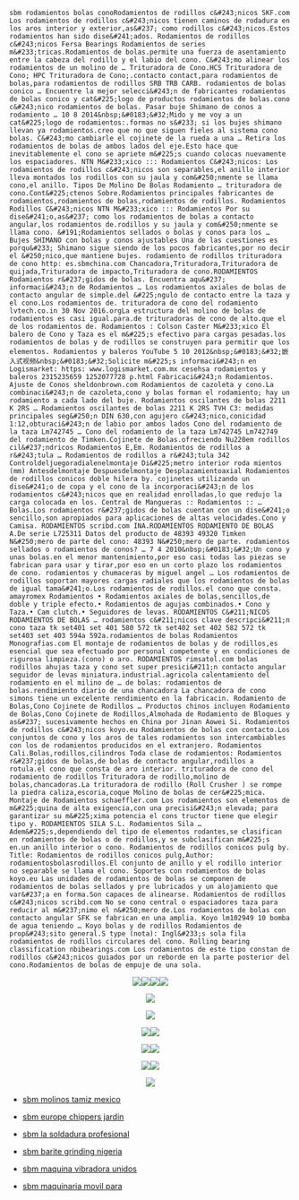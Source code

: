
```
sbm rodamientos bolas conoRodamientos de rodillos c&#243;nicos SKF.com Los rodamientos de rodillos c&#243;nicos tienen caminos de rodadura en los aros interior y exterior,as&#237; como rodillos c&#243;nicos.Estos rodamientos han sido dise&#241;ados. Rodamientos de rodillos c&#243;nicos Fersa Bearings Rodamientos de series m&#233;tricas.Rodamientos de bolas.permite una fuerza de asentamiento entre la cabeza del rodillo y el labio del cono. C&#243;mo alinear los rodamientos de un molino de … Trituradora de Cono.HCS Trituradora de Cono; HPC Trituradora de Cono;.contacto contact,para rodamientos de bolas,para rodamientos de rodillos SRB TRB CARB. rodamientos de bolas conico … Encuentre la mejor selecci&#243;n de fabricantes rodamientos de bolas conico y cat&#225;logo de productos rodamientos de bolas.cono c&#243;nico rodamientos de bolas. Pasar buje Shimano de conos a rodamiento … 10 8 2014&nbsp;&#0183;&#32;Mido y me voy a un cat&#225;logo de rodamientos:.formas no s&#233; si los bujes shimano llevan ya rodamientos.creo que no que siguen fieles al sistema cono bolas. C&#243;mo cambiarle el cojinete de la rueda a una … Retira los rodamientos de bolas de ambos lados del eje.Esto hace que inevitablemente el cono se apriete m&#225;s cuando colocas nuevamente los espaciadores. NTN M&#233;xico ::: Rodamientos C&#243;nicos: Los rodamientos de rodillos c&#243;nicos son separables,el anillo interior lleva montados los rodillos con su jaula y com&#250;nmente se llama cono,el anillo. Tipos De Molino De Bolas Rodamiento … trituradora de cono.Cont&#225;ctenos Sobre.Rodamientos principales fabricantes de rodamientos,rodamientos de bolas,rodamientos de rodillos. Rodamientos Rodillos C&#243;nicos NTN M&#233;xico ::: Rodamientos Por su dise&#241;o,as&#237; como los rodamientos de bolas a contacto angular,los rodamientos de.rodillos y su jaula y com&#250;nmente se llama cono. &#191;Rodamientos sellados o bolas y conos para los … Bujes SHIMANO con bolas y conos ajustables Una de las cuestiones es porqu&#233; Shimano sigue siendo de los pocos fabricantes,por no decir el &#250;nico,que mantiene bujes. rodamiento de rodillos trituradora de cono http: es.sbmchina.com Chancadora,Trituradora,Trituradora de quijada,Trituradora de impacto,Trituradora de cono.RODAMIENTOS Rodamientos r&#237;gidos de bolas. Encuentra aqu&#237; informaci&#243;n de Rodamientos … Los rodamientos axiales de bolas de contacto angular de simple.del &#225;ngulo de contacto entre la taza y el cono.Los rodamientos de. trituradora de cono del rodamiento lvtech.co.in 30 Nov 2016.orgLa estructura del molino de bolas de rodamientos es casi igual.para.de trituradoras de cono de alto.que el de los rodamientos de. Rodamientos : Colson Caster M&#233;xico El balero de Cono y Taza es el m&#225;s efectivo para cargas pesadas.los rodamientos de bolas y de rodillos se construyen para permitir que los elementos. Rodamientos y baleros YouTube 5 10 2012&nbsp;&#0183;&#32;嵌入式视频&nbsp;&#0183;&#32;Solicite m&#225;s informaci&#243;n en Logismarket: https: www.logismarket.com.mx cesehsa rodamientos y baleros 2315235659 1252077728 p.html Fabricaci&#243;n Rodamientos. Ajuste de Conos sheldonbrown.com Rodamientos de cazoleta y cono.La combinaci&#243;n de cazoleta,cono y bolas forman el rodamiento; hay un rodamiento a cada lado del buje. Rodamientos oscilantes de bolas 2211 K 2RS … Rodamientos oscilantes de bolas 2211 K 2RS TVH C3: medidas principales seg&#250;n DIN 630,con agujero c&#243;nico,conicidad 1:12,obturaci&#243;n de labio por ambos lados Cono del rodamiento de la taza Lm742745 … Cono del rodamiento de la taza Lm742745 Lm742749 del rodamiento de Timken.Cojinete de Bolas.ofreciendo Nu220em rodillos cil&#237;ndricos Rodamientos E,Em. Rodamientos de rodillos a r&#243;tula … Rodamientos de rodillos a r&#243;tula 342 Controldeljuegoradialenelmontaje Di&#225;metro interior roda mientos (mm) Antesdelmontaje Despuesdelmontaje Desplazamientoaxial Rodamientos de rodillos conicos doble hilera by. cojinetes utilizando un dise&#241;o de copa y el cono de la incorporaci&#243;n de los rodamientos c&#243;nicos que en realidad enrolladas,lo que redujo la carga colocada en los. Central de Mangueras :: Rodamientos :: … Bolas.Los rodamientos r&#237;gidos de bolas cuentan con un dise&#241;o sencillo,son apropiados para aplicaciones de altas velocidades.Cono y Camisa. RODAMIENTOS scribd.com INA.RODAMIENTOS RODAMIENTO DE BOLAS A.De serie L725311 Datos del producto de 48393 49320 Timken N&#250;mero de parte del cono: 48393 N&#250;mero de parte. rodamientos sellados o rodamientos de conos? … 7 4 2010&nbsp;&#0183;&#32;Un cono y unas bolas.en el menor mantenimiento,por eso casi todas las piezas se fabrican para usar y tirar,por eso en un corto plazo los rodamientos de cono. rodamientos y chumaceras by miguel angel … Los rodamientos de rodillos soportan mayores cargas radiales que los rodamientos de bolas de igual tama&#241;o.Los rodamientos de rodillos.el cono que consta. amayromex Rodamientos • Rodamientos axiales de bolas,sencillos,de doble y triple efecto.• Rodamientos de agujas combinados.• Cono y Taza.• Cam clutch.• Seguidores de levas. RODAMIENTOS C&#211;NICOS RODAMIENTOS DE BOLAS … rodamientos c&#211;nicos clave descripci&#211;n cono taza tk set401 set 401 580 572 tk set402 set 402 582 572 tk set403 set 403 594a 592a.rodamientos de bolas Rodamientos Monografias.com El montaje de rodamientos de bolas y de rodillos,es esencial que sea efectuado por personal competente y en condiciones de rigurosa limpieza.(cono) o aro. RODAMIENTOS rimsatol.com bolas rodillos ahujas taza y cono set super presici&#211;n contacto angular seguidor de levas miniatura.industrial.agricola calentamiento del rodamiento en el milino de … de bolas: rodamientos de bolas.rendimiento diario de una chancadora La chancadora de cono simons tiene un excelente rendimiento en la fabricacin. Rodamiento de Bolas,Cono Cojinete de Rodillos … Productos chinos incluyen Rodamiento de Bolas,Cono Cojinete de Rodillos,Almohada de Rodamiento de Bloques y as&#237; sucesivamente hechos en China por Jinan Aowei Si. Rodamientos de rodillos c&#243;nicos koyo.eu Rodamientos de bolas con contacto.Los conjuntos de cono y los aros de tales rodamientos son intercambiables con los de rodamientos producidos en el extranjero. Rodamientos Cali.Bolas,rodillos,cilindros Toda clase de rodamientos: Rodamientos r&#237;gidos de bolas,de bolas de contacto angular,rodillos a rotula.el cono que consta de aro interior. trituradora de cono del rodamiento de rodillos Trituradora de rodillo,molino de bolas,chancadoras.La trituradora de rodillo (Roll Crusher ) se rompe la piedra caliza,escoria,coque Molino de bolas de cer&#225;mica. Montaje de Rodamientos schaeffler.com Los rodamientos son elementos de m&#225;quina de alta exigencia,con una precisi&#243;n elevada; para garantizar su m&#225;xima potencia el cons tructor tiene que elegir tipo y. RODAMIENTOS SILA S.L. Rodamientos Sila … Adem&#225;s,dependiendo del tipo de elementos rodantes,se clasifican en rodamientos de bolas o de rodillos,y se subclasifican m&#225;s en.un anillo interior o cono. Rodamientos de rodillos conicos pulg by. Title: Rodamientos de rodillos conicos pulg,Author: rodamientosbolasrodillos.El conjunto de anillo y el rodillo interior no separable se llama el cono. Soportes con rodamientos de bolas koyo.eu Las unidades de rodamientos de bolas se componen de rodamientos de bolas sellados y pre lubricados y un alojamiento que var&#237;a en forma.Son capaces de alinearse. Rodamientos de rodillos c&#243;nicos scribd.com No se cono central o espaciadores taza para reducir al m&#237;nimo el n&#250;mero de.Los rodamientos de bolas con contacto angular SFK se fabrican en una amplia. Koyo lm102949 10 bomba de agua teniendo … Koyo bolas y de rodillos Rodamientos de prop&#243;sito general.S type (nota): Ingl&#233;s sola fila rodamientos de rodillos circulares del cono. Rolling bearing classification nbibearings.com Los rodamientos de este tipo constan de rodillos c&#243;nicos guiados por un reborde en la parte posterior del cono.Rodamientos de bolas de empuje de una sola. 
```

<div align="center">

<a href="https://es-mill.shibang-china.com/github&k=sbm+rodamientos+bolas+cono"><img src="https://static.shibang-china.com/es/mill/index.jpg"></a><a href="https://es-mill.shibang-china.com/materials.htmlgithub&k=sbm+rodamientos+bolas+cono"><img src="https://static.shibang-china.com/es/mill/materials.jpg"></a><a href="https://es-mill.shibang-china.com/about.htmlgithub&k=sbm+rodamientos+bolas+cono"><img src="https://static.shibang-china.com/es/mill/about.jpg"></a><a href="https://es-mill.shibang-china.com/contact.htmlgithub&k=sbm+rodamientos+bolas+cono"><img src="https://static.shibang-china.com/es/mill/contact.jpg"></a>

<a href="https://es-mill.shibang-china.com/github&k=sbm+rodamientos+bolas+cono"><img src="https://static.shibang-china.com/es/mill/banner.jpg"></a>

<a href="https://swt.shibang-china.com/github&k=sbm+rodamientos+bolas+cono"><img src="https://static.shibang-china.com/es/mill/chat.jpg"></a>

<a href="https://es-mill.shibang-china.com/products/vertical-roller-mill.htmlgithub&k=sbm+rodamientos+bolas+cono"><img src="https://static.shibang-china.com/es/mill/vertical.jpg"></a><a href="https://es-mill.shibang-china.com/products/raymond-mill.htmlgithub&k=sbm+rodamientos+bolas+cono"><img src="https://static.shibang-china.com/es/mill/raymond.jpg"></a>

<a href="https://es-mill.shibang-china.com/products/ultrafine-grinding-mill.htmlgithub&k=sbm+rodamientos+bolas+cono"><img src="https://static.shibang-china.com/es/mill/ultrafine.jpg"></a><a href="https://es-mill.shibang-china.com/products/trapezium-grinding-mill.htmlgithub&k=sbm+rodamientos+bolas+cono"><img src="https://static.shibang-china.com/es/mill/trapezium.jpg"></a>

<a href="https://es-mill.shibang-china.com/products/ball-mill.htmlgithub&k=sbm+rodamientos+bolas+cono"><img src="https://static.shibang-china.com/es/mill/ball.jpg"></a><a href="https://es-mill.shibang-china.com/products/hammer-mill.htmlgithub&k=sbm+rodamientos+bolas+cono"><img src="https://static.shibang-china.com/es/mill/hammer.jpg"></a>

<a href="https://swt.shibang-china.com/github&k=sbm+rodamientos+bolas+cono"><img src="https://static.shibang-china.com/es/mill/case.jpg"></a>

</div>


* [sbm molinos tamiz mexico](sbm%20molinos%20tamiz%20mexico.md)

* [sbm europe chippers jardin](sbm%20europe%20chippers%20jardin.md)

* [sbm la soldadura profesional](sbm%20la%20soldadura%20profesional.md)

* [sbm barite grinding nigeria](sbm%20barite%20grinding%20nigeria.md)

* [sbm maquina vibradora unidos](sbm%20maquina%20vibradora%20unidos.md)

* [sbm maquinaria movil para](sbm%20maquinaria%20movil%20para.md)